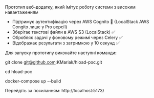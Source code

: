 Прототип веб-додатку, який імітує роботу системи з високим навантаженням


- Підтримує аутентифікацію через AWS Cognito 🚫 (LocalStack AWS Congito лише у Pro версії)
- Зберігає текстові файли в AWS S3 (LocalStack) ✅
- Обробляє задачі у фоновому режимі через Celery ✅
- Відображає результати з затримкою у 10 секунд ✅


Для запуску прототипу виконайте наступні команди:

git clone git@github.com:KMariak/hload-poc.git

cd hload-poc

docker-compose up --build

Перейдіть за посиланням:
http://localhost:5173/


